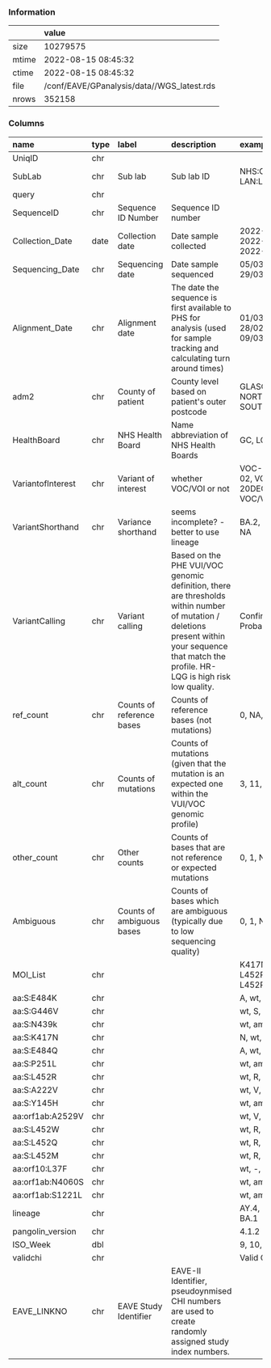 
### Information



|       | value                                      |
|:------|:-------------------------------------------|
| size  | 10279575                                   |
| mtime | 2022-08-15 08:45:32                        |
| ctime | 2022-08-15 08:45:32                        |
| file  | /conf/EAVE/GPanalysis/data//WGS_latest.rds |
| nrows | 352158                                     |

### Columns

| name              | type   | label                     | description                                                                                                                                                                                   | examples                                                                 |
|:------------------|:-------|:--------------------------|:----------------------------------------------------------------------------------------------------------------------------------------------------------------------------------------------|:-------------------------------------------------------------------------|
| UniqID            | chr    |                           |                                                                                                                                                                                               |                                                                          |
| SubLab            | chr    | Sub lab                   | Sub lab ID                                                                                                                                                                                    | NHS:COV, GLA:REV, EDI:RVL, LAN:LAW, DEE:UNI                              |
| query             | chr    |                           |                                                                                                                                                                                               |                                                                          |
| SequenceID        | chr    | Sequence ID Number        | Sequence ID number                                                                                                                                                                            |                                                                          |
| Collection_Date   | date   | Collection date           | Date sample collected                                                                                                                                                                         | 2022-03-07, 2022-03-14, 2022-03-02, 2022-03-09, 2022-02-15               |
| Sequencing_Date   | chr    | Sequencing date           | Date sample sequenced                                                                                                                                                                         | 05/03/2022, 10/03/2022, 29/03/2022, 26/02/2022                           |
| Alignment_Date    | chr    | Alignment date            | The date the sequence is first available to PHS for analysis (used for sample tracking and calculating turn around times)                                                                     | 01/03/2022, 15/03/2022, 28/02/2022, 22/03/2022, 09/03/2022               |
| adm2              | chr    | County of patient         | County level based on patient's outer postcode                                                                                                                                                | GLASGOW, EDINBURGH, NORTH LANARKSHIRE, FIFE, SOUTH LANARKSHIRE           |
| HealthBoard       | chr    | NHS Health Board          | Name abbreviation of NHS Health Boards                                                                                                                                                        | GC, LO, LN, GR, TY                                                       |
| VariantofInterest | chr    | Variant of interest       | whether VOC/VOI or not                                                                                                                                                                        | VOC-22JAN-01, V-21APR-02, VOC-21NOV-01, V-20DEC-01, Not assigned VOC/VUI |
| VariantShorthand  | chr    | Variance shorthand        | seems incomplete? - better to use lineage                                                                                                                                                     | BA.2, B.1.617.2, BA.1, VOC1, NA                                          |
| VariantCalling    | chr    | Variant calling           | Based on the PHE VUI/VOC genomic definition, there are thresholds within number of mutation / deletions present within your sequence that match the profile. HR-LQG is high risk low quality. | Confirmed, Probable, NA, Probable; Secondary change                      |
| ref_count         | chr    | Counts of reference bases | Counts of reference bases (not mutations)                                                                                                                                                     | 0, NA, 1                                                                 |
| alt_count         | chr    | Counts of mutations       | Counts of mutations (given that the mutation is an expected one within the VUI/VOC genomic profile)                                                                                           | 3, 11, 9, 13, NA                                                         |
| other_count       | chr    | Other counts              | Counts of bases that are not reference or expected mutations                                                                                                                                  | 0, 1, NA, 3, 2                                                           |
| Ambiguous         | chr    | Counts of ambiguous bases | Counts of bases which are ambiguous (typically due to low sequencing quality)                                                                                                                 | 0, 1, NA, 3, 2                                                           |
| MOI_List          | chr    |                           |                                                                                                                                                                                               | K417N, L452R;A2529V, L452R, L452R;A222V;Y145H;A2529V                     |
| aa:S:E484K        | chr    |                           |                                                                                                                                                                                               | A, wt, amb                                                               |
| aa:S:G446V        | chr    |                           |                                                                                                                                                                                               | wt, S, amb, V                                                            |
| aa:S:N439k        | chr    |                           |                                                                                                                                                                                               | wt, amb, K                                                               |
| aa:S:K417N        | chr    |                           |                                                                                                                                                                                               | N, wt, amb, T                                                            |
| aa:S:E484Q        | chr    |                           |                                                                                                                                                                                               | A, wt, amb                                                               |
| aa:S:P251L        | chr    |                           |                                                                                                                                                                                               | wt, amb, L                                                               |
| aa:S:L452R        | chr    |                           |                                                                                                                                                                                               | wt, R, amb, Q                                                            |
| aa:S:A222V        | chr    |                           |                                                                                                                                                                                               | wt, V, amb                                                               |
| aa:S:Y145H        | chr    |                           |                                                                                                                                                                                               | wt, amb, H                                                               |
| aa:orf1ab:A2529V  | chr    |                           |                                                                                                                                                                                               | wt, V, amb                                                               |
| aa:S:L452W        | chr    |                           |                                                                                                                                                                                               | wt, R, amb, Q                                                            |
| aa:S:L452Q        | chr    |                           |                                                                                                                                                                                               | wt, R, amb, Q                                                            |
| aa:S:L452M        | chr    |                           |                                                                                                                                                                                               | wt, R, amb, Q                                                            |
| aa:orf10:L37F     | chr    |                           |                                                                                                                                                                                               | wt, -, F                                                                 |
| aa:orf1ab:N4060S  | chr    |                           |                                                                                                                                                                                               | wt, amb                                                                  |
| aa:orf1ab:S1221L  | chr    |                           |                                                                                                                                                                                               | wt, amb                                                                  |
| lineage           | chr    |                           |                                                                                                                                                                                               | AY.4, BA.2, BA.1.1, B.1.1.7, BA.1                                        |
| pangolin_version  | chr    |                           |                                                                                                                                                                                               | 4.1.2                                                                    |
| ISO_Week          | dbl    |                           |                                                                                                                                                                                               | 9, 10, 12, 7, 8                                                          |
| validchi          | chr    |                           |                                                                                                                                                                                               | Valid CHI                                                                |
| EAVE_LINKNO       | chr    | EAVE Study Identifier     | EAVE-II Identifier, pseudoynmised CHI numbers are used to create randomly assigned study index numbers.                                                                                       |                                                                          |
        